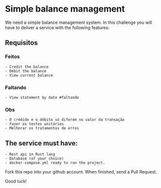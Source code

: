 # Simple balance management

We need a simple balance management system. In this challenge you will have to deliver a service with the following features:

## Requisitos
### Feitos
```
- Credit the balance
- Debit the balance
- View current balance
```

### Faltando
```
- View statement by date #faltando
```

### Obs
```
- O crédido e o débito só diferem no valor da transação
- Fazer os testes unitários
- Melhorar os tratamentos de erros
```

## The service must have:
```
- Rest api in Rust lang
- Database (of your choice)
- docker-compose.yml ready to run the project.
```

Fork this repo into your github account.
When finished, send a Pull Request.

Good luck!

